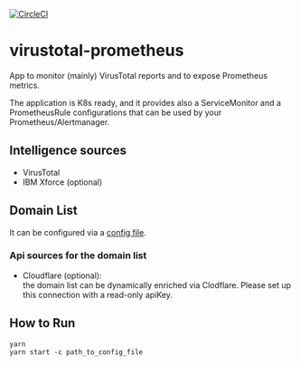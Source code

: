 [![CircleCI](https://circleci.com/gh/w3f/virustotal-prometheus.svg?style=svg)](https://circleci.com/gh/w3f/virustotal-prometheus)

# virustotal-prometheus

App to monitor (mainly) VirusTotal reports and to expose Prometheus metrics.  

The application is K8s ready, and it provides also a ServiceMonitor and a PrometheusRule configurations that can be used by your Prometheus/Alertmanager.

## Intelligence sources

- VirusTotal
- IBM Xforce (optional)

## Domain List

It can be configured via a [config file](/config/main.sample.yaml). 

### Api sources for the domain list
- Cloudflare (optional):  
the domain list can be dynamically enriched via Clodflare. Please set up this connection with a read-only apiKey.

## How to Run

```
yarn
yarn start -c path_to_config_file
```